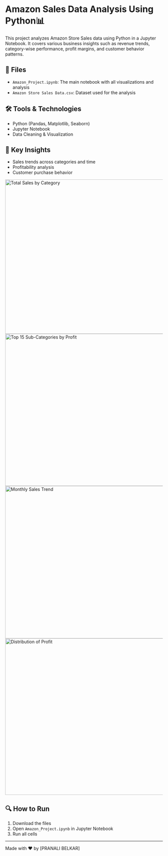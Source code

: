 # Amazon Sales Data Analysis Using Python📊

This project analyzes Amazon Store Sales data using Python in a Jupyter Notebook. It covers various business insights such as revenue trends, category-wise performance, profit margins, and customer behavior patterns.

## 📁 Files
- `Amazon_Project.ipynb`: The main notebook with all visualizations and analysis
- `Amazon Store Sales Data.csv`: Dataset used for the analysis

## 🛠️ Tools & Technologies
- Python (Pandas, Matplotlib, Seaborn)
- Jupyter Notebook
- Data Cleaning & Visualization

## 📌 Key Insights
- Sales trends across categories and time
- Profitability analysis
- Customer purchase behavior
<img width="998" height="493" alt="Total Sales by Category" src="https://github.com/user-attachments/assets/99aa78c8-e02e-4f42-966a-c3750b8872e8" />
<img width="1012" height="486" alt="Top 15 Sub-Categories by Profit" src="https://github.com/user-attachments/assets/81f7a934-f5b5-4c85-a225-0cf35749adcf" />
<img width="1022" height="487" alt="Monthly Sales Trend" src="https://github.com/user-attachments/assets/a3ec2d34-6152-48e9-b8e5-1dddfcad5449" />
<img width="1028" height="500" alt="Distribution of Profit" src="https://github.com/user-attachments/assets/18102435-14a8-413b-b4ca-23859065de34" />

## 🔍 How to Run
1. Download the files
2. Open `Amazon_Project.ipynb` in Jupyter Notebook
3. Run all cells

---

Made with ❤️ by [PRANALI BELKAR]
